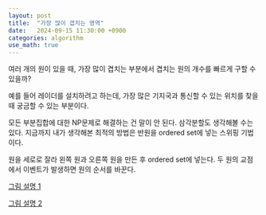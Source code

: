 ```yaml
---
layout: post
title:  "가장 많이 겹치는 영역"
date:   2024-09-15 11:30:00 +0900
categories: algorithm
use_math: true
---
```


여러 개의 원이 있을 때, 가장 많이 겹치는 부분에서 겹치는 원의 개수를 빠르게 구할 수 있을까?

예를 들어 레이더를 설치하려고 하는데, 가장 많은 기지국과 통신할 수 있는 위치를 찾을 때 궁금할 수 있는 부분이다.

모든 부분집합에 대한 NP문제로 해결하는 건 말이 안 된다. 삼각분할도 생각해볼 수는 있다. 지금까지 내가 생각해본 최적의 방법은 반원을 ordered set에 넣는 스위핑 기법이다.

원을 세로로 잘라 왼쪽 원과 오른쪽 원을 만든 후 ordered set에 넣는다. 두 원의 교점에서 이벤트가 발생하면 원의 순서를 바꾼다.

[그림 설명 1](/assets/images/2024-09-15-gemini/Insert%20-%20Swap%20-%20Pop%20algorithm_240903_233220_1.jpg)

[그림 설명 2](/assets/images/2024-09-15-gemini/Insert%20-%20Swap%20-%20Pop%20algorithm_240903_233220_2.jpg)

